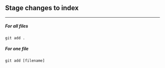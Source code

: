 ## Stage changes to index
--------------

##### For all files  

`git add .`  

##### For one file  

`git add [filename]`
